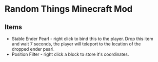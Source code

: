# Random Things Minecraft Mod

## Items
* Stable Ender Pearl - right click to bind this to the player. Drop this item and wait 7 seconds, the player will teleport to the location of the dropped ender pearl.
* Position Filter - right click a block to store it's coordinates.